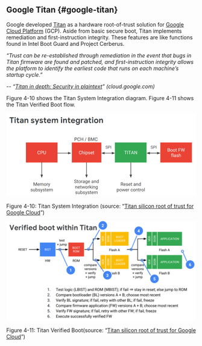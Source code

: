 ## Google Titan {#google-titan}

Google developed [Titan](https://cloud.google.com/blog/products/gcp/titan-in-depth-security-in-plaintext) as a hardware root-of-trust solution for [Google Cloud Platform](https://cloud.google.com/) (GCP). Aside from basic secure boot, Titan implements remediation and first-instruction integrity. These features are like functions found in Intel Boot Guard and Project Cerberus.

_“Trust can be re-established through remediation in the event that bugs in Titan firmware are found and patched, and first-instruction integrity allows the platform to identify the earliest code that runs on each machine’s startup cycle.”_

_-- “[Titan in depth: Security in plaintext](https://cloud.google.com/blog/products/gcp/titan-in-depth-security-in-plaintext)” (cloud.google.com)_

Figure 4-10 shows the Titan System Integration diagram. Figure 4-11 shows the Titan Verified Boot flow.

![](media/image24.png)

Figure 4-10: Titan System Integration (source: “[Titan silicon root of trust for Google Cloud](https://keystone-enclave.org/workshop-website-2018/slides/Scott_Google_Titan.pdf)”)

![](media/image25.png)

Figure 4-11: Titan Verified Boot(source: “[Titan silicon root of trust for Google Cloud](https://keystone-enclave.org/workshop-website-2018/slides/Scott_Google_Titan.pdf)”)